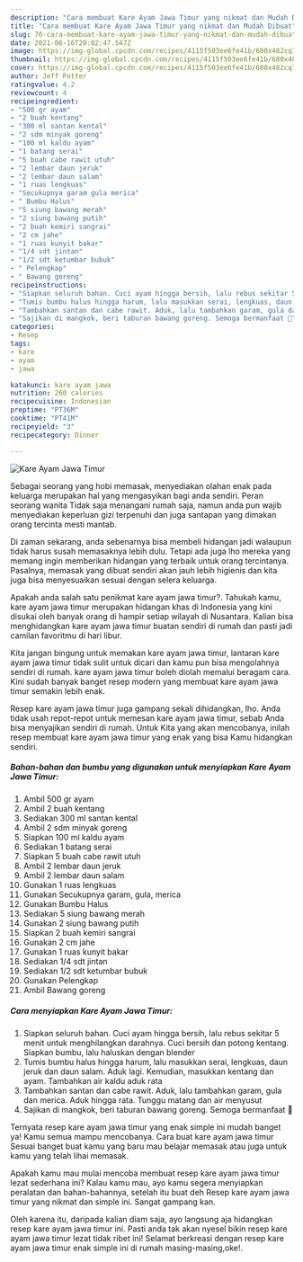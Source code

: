 ```yaml
---
description: "Cara membuat Kare Ayam Jawa Timur yang nikmat dan Mudah Dibuat"
title: "Cara membuat Kare Ayam Jawa Timur yang nikmat dan Mudah Dibuat"
slug: 70-cara-membuat-kare-ayam-jawa-timur-yang-nikmat-dan-mudah-dibuat
date: 2021-06-16T20:02:47.547Z
image: https://img-global.cpcdn.com/recipes/4115f503ee6fe41b/680x482cq70/kare-ayam-jawa-timur-foto-resep-utama.jpg
thumbnail: https://img-global.cpcdn.com/recipes/4115f503ee6fe41b/680x482cq70/kare-ayam-jawa-timur-foto-resep-utama.jpg
cover: https://img-global.cpcdn.com/recipes/4115f503ee6fe41b/680x482cq70/kare-ayam-jawa-timur-foto-resep-utama.jpg
author: Jeff Potter
ratingvalue: 4.2
reviewcount: 4
recipeingredient:
- "500 gr ayam"
- "2 buah kentang"
- "300 ml santan kental"
- "2 sdm minyak goreng"
- "100 ml kaldu ayam"
- "1 batang serai"
- "5 buah cabe rawit utuh"
- "2 lembar daun jeruk"
- "2 lembar daun salam"
- "1 ruas lengkuas"
- "Secukupnya garam gula merica"
- " Bumbu Halus"
- "5 siung bawang merah"
- "2 siung bawang putih"
- "2 buah kemiri sangrai"
- "2 cm jahe"
- "1 ruas kunyit bakar"
- "1/4 sdt jintan"
- "1/2 sdt ketumbar bubuk"
- " Pelengkap"
- " Bawang goreng"
recipeinstructions:
- "Siapkan seluruh bahan. Cuci ayam hingga bersih, lalu rebus sekitar 5 menit untuk menghilangkan darahnya. Cuci bersih dan potong kentang. Siapkan bumbu, lalu haluskan dengan blender"
- "Tumis bumbu halus hingga harum, lalu masukkan serai, lengkuas, daun jeruk dan daun salam. Aduk lagi. Kemudian, masukkan kentang dan ayam. Tambahkan air kaldu aduk rata"
- "Tambahkan santan dan cabe rawit. Aduk, lalu tambahkan garam, gula dan merica. Aduk hingga rata. Tunggu matang dan air menyusut"
- "Sajikan di mangkok, beri taburan bawang goreng. Semoga bermanfaat 💚"
categories:
- Resep
tags:
- kare
- ayam
- jawa

katakunci: kare ayam jawa 
nutrition: 260 calories
recipecuisine: Indonesian
preptime: "PT36M"
cooktime: "PT41M"
recipeyield: "3"
recipecategory: Dinner

---
```



![Kare Ayam Jawa Timur](https://img-global.cpcdn.com/recipes/4115f503ee6fe41b/680x482cq70/kare-ayam-jawa-timur-foto-resep-utama.jpg)

Sebagai seorang yang hobi memasak, menyediakan olahan enak pada keluarga merupakan hal yang mengasyikan bagi anda sendiri. Peran seorang  wanita Tidak saja menangani rumah saja, namun anda pun wajib menyediakan keperluan gizi terpenuhi dan juga santapan yang dimakan orang tercinta mesti mantab.

Di zaman  sekarang, anda sebenarnya bisa membeli hidangan jadi walaupun tidak harus susah memasaknya lebih dulu. Tetapi ada juga lho mereka yang memang ingin memberikan hidangan yang terbaik untuk orang tercintanya. Pasalnya, memasak yang dibuat sendiri akan jauh lebih higienis dan kita juga bisa menyesuaikan sesuai dengan selera keluarga. 



Apakah anda salah satu penikmat kare ayam jawa timur?. Tahukah kamu, kare ayam jawa timur merupakan hidangan khas di Indonesia yang kini disukai oleh banyak orang di hampir setiap wilayah di Nusantara. Kalian bisa menghidangkan kare ayam jawa timur buatan sendiri di rumah dan pasti jadi camilan favoritmu di hari libur.

Kita jangan bingung untuk memakan kare ayam jawa timur, lantaran kare ayam jawa timur tidak sulit untuk dicari dan kamu pun bisa mengolahnya sendiri di rumah. kare ayam jawa timur boleh diolah memalui beragam cara. Kini sudah banyak banget resep modern yang membuat kare ayam jawa timur semakin lebih enak.

Resep kare ayam jawa timur juga gampang sekali dihidangkan, lho. Anda tidak usah repot-repot untuk memesan kare ayam jawa timur, sebab Anda bisa menyajikan sendiri di rumah. Untuk Kita yang akan mencobanya, inilah resep membuat kare ayam jawa timur yang enak yang bisa Kamu hidangkan sendiri.

<!--inarticleads1-->

##### Bahan-bahan dan bumbu yang digunakan untuk menyiapkan Kare Ayam Jawa Timur:

1. Ambil 500 gr ayam
1. Ambil 2 buah kentang
1. Sediakan 300 ml santan kental
1. Ambil 2 sdm minyak goreng
1. Siapkan 100 ml kaldu ayam
1. Sediakan 1 batang serai
1. Siapkan 5 buah cabe rawit utuh
1. Ambil 2 lembar daun jeruk
1. Ambil 2 lembar daun salam
1. Gunakan 1 ruas lengkuas
1. Gunakan Secukupnya garam, gula, merica
1. Gunakan  Bumbu Halus
1. Sediakan 5 siung bawang merah
1. Gunakan 2 siung bawang putih
1. Siapkan 2 buah kemiri sangrai
1. Gunakan 2 cm jahe
1. Gunakan 1 ruas kunyit bakar
1. Sediakan 1/4 sdt jintan
1. Sediakan 1/2 sdt ketumbar bubuk
1. Gunakan  Pelengkap
1. Ambil  Bawang goreng




<!--inarticleads2-->

##### Cara menyiapkan Kare Ayam Jawa Timur:

1. Siapkan seluruh bahan. Cuci ayam hingga bersih, lalu rebus sekitar 5 menit untuk menghilangkan darahnya. Cuci bersih dan potong kentang. Siapkan bumbu, lalu haluskan dengan blender
1. Tumis bumbu halus hingga harum, lalu masukkan serai, lengkuas, daun jeruk dan daun salam. Aduk lagi. Kemudian, masukkan kentang dan ayam. Tambahkan air kaldu aduk rata
1. Tambahkan santan dan cabe rawit. Aduk, lalu tambahkan garam, gula dan merica. Aduk hingga rata. Tunggu matang dan air menyusut
1. Sajikan di mangkok, beri taburan bawang goreng. Semoga bermanfaat 💚




Ternyata resep kare ayam jawa timur yang enak simple ini mudah banget ya! Kamu semua mampu mencobanya. Cara buat kare ayam jawa timur Sesuai banget buat kamu yang baru mau belajar memasak atau juga untuk kamu yang telah lihai memasak.

Apakah kamu mau mulai mencoba membuat resep kare ayam jawa timur lezat sederhana ini? Kalau kamu mau, ayo kamu segera menyiapkan peralatan dan bahan-bahannya, setelah itu buat deh Resep kare ayam jawa timur yang nikmat dan simple ini. Sangat gampang kan. 

Oleh karena itu, daripada kalian diam saja, ayo langsung aja hidangkan resep kare ayam jawa timur ini. Pasti anda tak akan nyesel bikin resep kare ayam jawa timur lezat tidak ribet ini! Selamat berkreasi dengan resep kare ayam jawa timur enak simple ini di rumah masing-masing,oke!.


